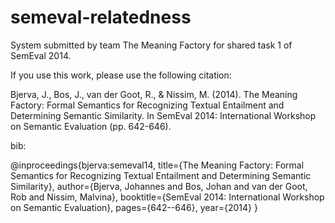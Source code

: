 semeval-relatedness
===================

System submitted by team The Meaning Factory for shared task 1 of SemEval
2014.

If you use this work, please use the following citation:

Bjerva, J., Bos, J., van der Goot, R., & Nissim, M. (2014). The Meaning Factory: Formal Semantics for Recognizing Textual Entailment and Determining Semantic Similarity. In SemEval 2014: International Workshop on Semantic Evaluation (pp. 642-646).

bib:

@inproceedings{bjerva:semeval14,
  title={The Meaning Factory: Formal Semantics for Recognizing Textual Entailment and Determining Semantic Similarity},
  author={Bjerva, Johannes and Bos, Johan and van der Goot, Rob and Nissim, Malvina},
  booktitle={SemEval 2014: International Workshop on Semantic Evaluation},
  pages={642--646},
  year={2014}
}

